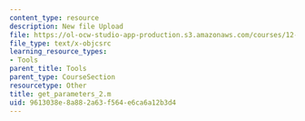 ```yaml
---
content_type: resource
description: New file Upload
file: https://ol-ocw-studio-app-production.s3.amazonaws.com/courses/12-811-tropical-meteorology-spring-2011/9613038e8a882a63f564e6ca6a12b3d4_get_parameters_2.m
file_type: text/x-objcsrc
learning_resource_types:
- Tools
parent_title: Tools
parent_type: CourseSection
resourcetype: Other
title: get_parameters_2.m
uid: 9613038e-8a88-2a63-f564-e6ca6a12b3d4
---
```

